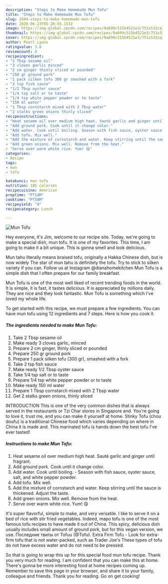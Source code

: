 ```yaml
---
description: "Steps to Make Homemade Mun Tofu"
title: "Steps to Make Homemade Mun Tofu"
slug: 2694-steps-to-make-homemade-mun-tofu
date: 2020-06-23T05:28:55.153Z
image: https://img-global.cpcdn.com/recipes/9a699c515b4521e3/751x532cq70/mun-tofu-recipe-main-photo.jpg
thumbnail: https://img-global.cpcdn.com/recipes/9a699c515b4521e3/751x532cq70/mun-tofu-recipe-main-photo.jpg
cover: https://img-global.cpcdn.com/recipes/9a699c515b4521e3/751x532cq70/mun-tofu-recipe-main-photo.jpg
author: Pearl Lyons
ratingvalue: 3.8
reviewcount: 8
recipeingredient:
- "2 Tbsp sesame oil"
- "3 cloves garlic minced"
- "2 cm ginger thinly sliced or pounded"
- "250 gr ground pork"
- "1 pack silken tofu 300 gr smashed with a fork"
- "2 tsp fish sauce"
- "1/2 Tbsp oyster sauce"
- "1/4 tsp salt or to taste"
- "1/4 tsp white pepper powder or to taste"
- "150 ml water"
- "1 Tbsp cornstarch mixed with 2 Tbsp water"
- "2 stalks green onions thinly sliced"
recipeinstructions:
- "Heat sesame oil over medium high heat. Sauté garlic and ginger until fragrant."
- "Add ground pork. Cook until it change color."
- "Add water. Cook until boiling. Season with fish sauce, oyster sauce, salt, and white pepper powder."
- "Add tofu. Mix well."
- "Add the mixture of cornstarch and water. Keep stirring until the sauce is thickened. Adjust the taste."
- "Add green onions. Mix well. Remove from the heat."
- "Serve over warm white rice. Yum! 😋"
categories:
- Recipe
tags:
- mun
- tofu

katakunci: mun tofu 
nutrition: 185 calories
recipecuisine: American
preptime: "PT14M"
cooktime: "PT58M"
recipeyield: "4"
recipecategory: Lunch

---
```



![Mun Tofu](https://img-global.cpcdn.com/recipes/9a699c515b4521e3/751x532cq70/mun-tofu-recipe-main-photo.jpg)

Hey everyone, it's Jim, welcome to our recipe site. Today, we're going to make a special dish, mun tofu. It is one of my favorites. This time, I am going to make it a bit unique. This is gonna smell and look delicious.

Mun tahu literally means braised tofu, originally a Hakka Chinese dish, but is now widely The star of mun tahu is definitely the tofu. Try to stick to silken variety if you can. Follow us at Instagram @dianahomekitchen Mun Tofu is a simple dish that I often prepare for our family breakfast.

Mun Tofu is one of the most well liked of recent trending foods in the world. It is simple, it is fast, it tastes delicious. It is appreciated by millions daily. They are nice and they look fantastic. Mun Tofu is something which I've loved my whole life.


To get started with this recipe, we must prepare a few ingredients. You can have mun tofu using 12 ingredients and 7 steps. Here is how you cook it.

<!--inarticleads1-->

##### The ingredients needed to make Mun Tofu:

1. Take 2 Tbsp sesame oil
1. Make ready 3 cloves garlic, minced
1. Prepare 2 cm ginger, thinly sliced or pounded
1. Prepare 250 gr ground pork
1. Prepare 1 pack silken tofu (300 gr), smashed with a fork
1. Take 2 tsp fish sauce
1. Make ready 1/2 Tbsp oyster sauce
1. Take 1/4 tsp salt or to taste
1. Prepare 1/4 tsp white pepper powder or to taste
1. Make ready 150 ml water
1. Prepare 1 Tbsp cornstarch mixed with 2 Tbsp water
1. Get 2 stalks green onions, thinly sliced


INTRODUCTION This is one of the very common dishes that is always served in the restaurants or Tzi Char stores in Singapore and. You&#39;re going to love it, trust me, and you can make it yourself at home. Stinky Tofu (chou doufu) is a traditional Chinese food which varies depending on where in China it is made and. This marinated tofu is hands down the best tofu I&#39;ve ever tasted! 

<!--inarticleads2-->

##### Instructions to make Mun Tofu:

1. Heat sesame oil over medium high heat. Sauté garlic and ginger until fragrant.
1. Add ground pork. Cook until it change color.
1. Add water. Cook until boiling. - Season with fish sauce, oyster sauce, salt, and white pepper powder.
1. Add tofu. Mix well.
1. Add the mixture of cornstarch and water. Keep stirring until the sauce is thickened. Adjust the taste.
1. Add green onions. Mix well. Remove from the heat.
1. Serve over warm white rice. Yum! 😋


It&#39;s super flavorful, simple to make, and very versatile. I like to serve it on a bed of rice with stir fried vegetables. Indeed, mapo tofu is one of the most famous tofu recipes to have made it out of China. This spicy, delicious dish usually includes small amount of ground pork, but for this vegan version, we use. Последние твиты от Tofuu (@Tofu). Extra Firm Tofu - Look for extra-firm tofu that is not water-packed, such as Trader Joe&#39;s These types of tofu do not have excess water and do not need to be pressed. 

So that is going to wrap this up for this special food mun tofu recipe. Thank you very much for reading. I am confident that you can make this at home. There's gonna be more interesting food at home recipes coming up. Remember to save this page in your browser, and share it to your family, colleague and friends. Thank you for reading. Go on get cooking!
